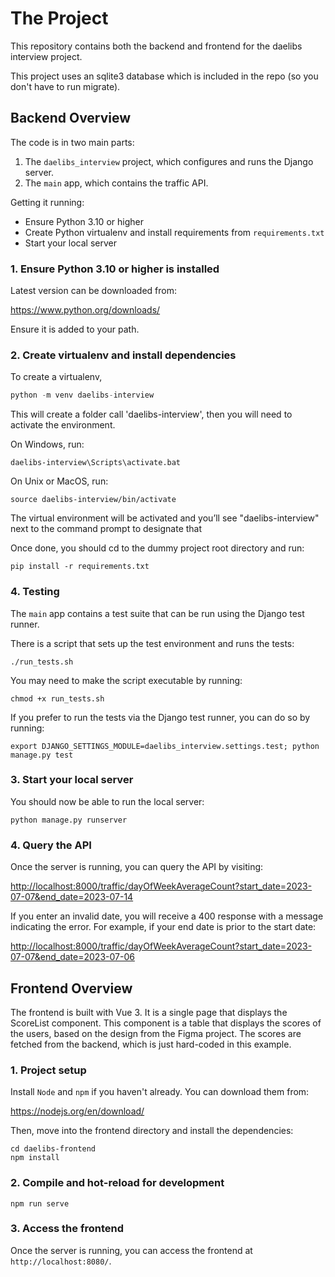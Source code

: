 # The Project

This repository contains both the backend and frontend for the daelibs interview project.

This project uses an sqlite3 database which is included in the repo (so you don't have to run migrate).

## Backend Overview

The code is in two main parts:

1. The `daelibs_interview` project, which configures and runs the Django server.
2. The `main` app, which contains the traffic API.

Getting it running:

* Ensure Python 3.10 or higher
* Create Python virtualenv and install requirements from `requirements.txt`
* Start your local server

### 1. Ensure Python 3.10 or higher is installed

Latest version can be downloaded from:

<https://www.python.org/downloads/>

Ensure it is added to your path.

### 2. Create virtualenv and install dependencies

To create a virtualenv,

```python
python -m venv daelibs-interview
```

This will create a folder call 'daelibs-interview', then you will need to activate the environment.

On Windows, run:

```shell
daelibs-interview\Scripts\activate.bat
```

On Unix or MacOS, run:

```shell
source daelibs-interview/bin/activate
```

The virtual environment will be activated and you’ll see "daelibs-interview" next to the command prompt to designate that

Once done, you should cd to the dummy project root directory and run:

```shell
pip install -r requirements.txt
```

### 4. Testing

The `main` app contains a test suite that can be run using the Django test runner.

There is a script that sets up the test environment and runs the tests:

```shell
./run_tests.sh
```

You may need to make the script executable by running:

```shell
chmod +x run_tests.sh
```

If you prefer to run the tests via the Django test runner, you can do so by running:

```shell
export DJANGO_SETTINGS_MODULE=daelibs_interview.settings.test; python manage.py test
```

### 3. Start your local server

You should now be able to run the local server:

```shell
python manage.py runserver
```

### 4. Query the API

Once the server is running, you can query the API by visiting:

<http://localhost:8000/traffic/dayOfWeekAverageCount?start_date=2023-07-07&end_date=2023-07-14>

If you enter an invalid date, you will receive a 400 response with a message indicating the error. For example, if your end date is prior to the start date:

<http://localhost:8000/traffic/dayOfWeekAverageCount?start_date=2023-07-07&end_date=2023-07-06>

## Frontend Overview

The frontend is built with Vue 3. It is a single page that displays the ScoreList component. This component is a table that displays the scores of the users, based on the design from the Figma project. The scores are fetched from the backend, which is just hard-coded in this example.

### 1. Project setup

Install `Node` and `npm` if you haven't already. You can download them from:

<https://nodejs.org/en/download/>

Then, move into the frontend directory and install the dependencies:

```shell
cd daelibs-frontend
npm install
```

### 2. Compile and hot-reload for development

```shell
npm run serve
```

### 3. Access the frontend

Once the server is running, you can access the frontend at `http://localhost:8080/`.
